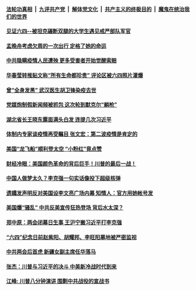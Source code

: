 ####  [法轮功真相](../../../../basic/blob/master/README.md?t=06030401) &nbsp;|&nbsp; [九评共产党](../../../../9ping.md/blob/master/README.md?t=06030401) &nbsp;|&nbsp; [解体党文化](../../../../jtdwh.md/blob/master/README.md?t=06030401)  &nbsp;|&nbsp; [共产主义的终极目的](../../../../gczydzjmd.md/blob/master/README.md?t=06030401) &nbsp;|&nbsp; [魔鬼在统治我们的世界](../../../../mgztzwmdsj.md/blob/master/README.md?t=06030401) 

#### [见证六四--被坦克碾断双腿的大学生遇见戒严部队军官](../pages/soh5/385693.md?t=06030401) 
#### [孟晚舟考虑欠周的一次出行  定格了她的命运](../pages/soh5/385669.md?t=06030401) 
#### [中共隐瞒疫情人民遭殃 更多受害者开始觉醒索赔](../pages/soh5/385636.md?t=06030401) 
#### [华春莹转推贴文称“所有生命都珍贵” 评论区被六四照片灌爆](../pages/soh5/385609.md?t=06030401) 
#### [曾“全身发黑” 武汉医生胡卫锋染疫去世 ](../pages/soh5/385576.md?t=06030401) 
#### [党媒炮制假新闻频被抓包 这次轮到默克尔“躺枪”](../pages/soh5/385540.md?t=06030401) 
#### [湖北省长王晓东露面满头白发 连提几次习近平](../pages/soh5/385570.md?t=06030401) 
#### [体制内专家谈疫情再受瞩目 张文宏：第二波疫情是肯定的](../pages/soh5/385510.md?t=06030401) 
#### [美国“龙飞船”顺利登太空 “小粉红”竟点赞](../pages/soh5/385483.md?t=06030401) 
#### [财经冷眼：美国颜色革命的背后巨手！川普的最后一战！](../pages/soh5/385468.md?t=06030401) 
#### [中国人做梦太久？李克强一句实话像投下超级核弹](../pages/soh5/385465.md?t=06030401) 
#### [遗孀发声明反对美国设李文亮广场内幕 知情人：官方用她帐号发](../pages/soh5/385423.md?t=06030401) 
#### [美国爆“骚乱” 中共反美宣传狂热登场 背后水太深？](../pages/soh5/385426.md?t=06030401) 
#### [郑中原：两会闭幕日生事 王沪宁搬习近平打李克强](../pages/soh5/385432.md?t=06030401) 
#### [“六四”纪念日前赵紫阳、胡耀邦、李旺阳墓地被严密监视](../pages/soh5/385390.md?t=06030401) 
#### [中共两会后首虎  新疆女副主席任华落马](../pages/soh5/385360.md?t=06030401) 
#### [张杰：川普与习近平的决斗  中美新冷战时代到来](../pages/soh5/385357.md?t=06030401) 
#### [江峰: 川普八分钟演讲  围剿中共战役的宣战书](../pages/soh5/385336.md?t=06030401) 
